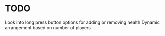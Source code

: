 # TODO
Look into long press button options for adding or removing health
Dynamic arrangement based on number of players